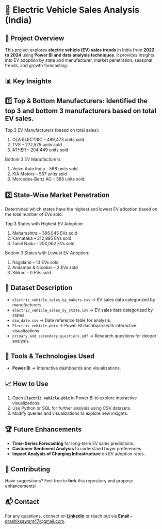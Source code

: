 # 🚗 Electric Vehicle Sales Analysis (India)  

## 📌 Project Overview  
This project explores **electric vehicle (EV) sales trends** in India from **2022 to 2024** using **Power BI and data analysis techniques**. It provides insights into EV adoption by state and manufacturer, market penetration, seasonal trends, and growth forecasting.  

## 📊 Key Insights  

## 1️⃣ Top & Bottom Manufacturers: Identified the top 3 and bottom 3 manufacturers based on total EV sales.<br>

Top 3 EV Manufacturers (based on total sales):
1. OLA ELECTRIC – 489,473 units sold
2. TVS – 272,575 units sold
3. ATHER – 204,449 units sold

Bottom 3 EV Manufacturers:
1. Volvo Auto India – 568 units sold
2. KIA Motors – 557 units sold
3. Mercedes-Benz AG – 388 units sold


## 2️⃣ State-Wise Market Penetration

Determined which states have the highest and lowest EV adoption based on the total number of EVs sold. ​​

Top 3 States with Highest EV Adoption:
1. Maharashtra – 396,045 EVs sold
2. Karnataka – 312,995 EVs sold
3. Tamil Nadu – 200,062 EVs sold

Bottom 3 States with Lowest EV Adoption:
1. Nagaland – 13 EVs sold
2. Andaman & Nicobar – 2 EVs sold
3. Sikkim – 0 EVs sold


## 📂 Dataset Description  
- `electric_vehicle_sales_by_makers.csv` → EV sales data categorized by manufacturers.  
- `electric_vehicle_sales_by_state.csv` → EV sales data categorized by states.  
- `dim_date.csv` → Date reference table for analysis.  
- `Electric vehicle.pbix` → Power BI dashboard with interactive visualizations.  
- `primary_and_secondary_questions.pdf` → Research questions for deeper analysis.  

## 🚀 Tools & Technologies Used  
- **Power BI** → Interactive dashboards and visualizations.  

## 📈 How to Use  
1. Open **`Electric vehicle.pbix`** in Power BI to explore interactive visualizations.  
2. Use Python or SQL for further analysis using CSV datasets.  
3. Modify queries and visualizations to explore new insights.  

## 🏆 Future Enhancements  
- **Time-Series Forecasting** for long-term EV sales predictions.  
- **Customer Sentiment Analysis** to understand buyer preferences.  
- **Impact Analysis of Charging Infrastructure** on EV adoption rates.  

## 🤝 Contributing  
Have suggestions? Feel free to **fork** this repository and propose enhancements!  

## 📬 Contact  
For any questions, connect on **[LinkedIn](www.linkedin.com/in/prashik-sawant-ds)** or reach out via **Email -** prashiksawant47@gmail.com.  
